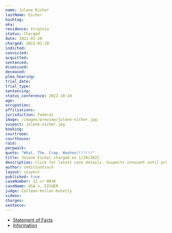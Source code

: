 ```yaml
---
name: Jolene Eicher
lastName: Eicher
hashtag:
aka:
residence: Virginia
status: Charged
date: 2022-01-20
charged: 2022-01-20
indicted:
convicted:
acquitted:
sentenced:
dismissed:
deceased:
plea_hearing:
trial_date:
trial_type:
sentencing:
status_conference: 2022-10-24
age:
occupation:
affiliations:
jurisdiction: Federal
image: /images/preview/jolene-eicher.jpg
suspect: jolene-eicher.jpg
booking:
courtroom:
courthouse:
raid:
perpwalk:
quote: "What. The. Crap. Woohoo!!!!!!!"
title: Jolene Eicher charged on 1/20/2022
description: Click for latest case details. Suspects innocent until proven guilty.
author: seditiontrack
layout: suspect
published: true
caseNumber: 22-cr-0038
caseName: USA v. EICHER
judge: Colleen Kollar-Kotelly
videos:
charges:
sentence:
---
```

- [Statement of Facts](https://www.justice.gov/usao-dc/case-multi-defendant/file/1481616/download)
- [Information](https://extremism.gwu.edu/sites/g/files/zaxdzs2191/f/Jolene%20Eicher%20Information.pdf)
